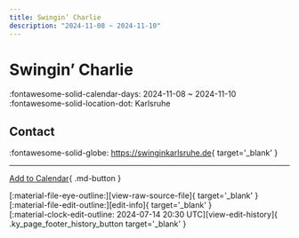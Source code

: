 ```yaml
---
title: Swingin’ Charlie
description: "2024-11-08 ~ 2024-11-10"
---
```


# Swingin’ Charlie 

:fontawesome-solid-calendar-days: 2024-11-08 ~ 2024-11-10  
:fontawesome-solid-location-dot: Karlsruhe  

## Contact

:fontawesome-solid-globe: <https://swinginkarlsruhe.de>{ target='_blank' }  

---

[Add to Calendar](https://swing.news/ics/en/2024/de/swingin-charlie-2024.ics){ .md-button }

<div class="ky_page_footer" markdown>
<div class="ky_page_footer_trailing" markdown="span">
[:material-file-eye-outline:][view-raw-source-file]{ target='_blank' }
[:material-file-edit-outline:][edit-info]{ target='_blank' }
</div>
<div class="ky_page_footer_leading" markdown="span">
[:material-clock-edit-outline: 2024-07-14 20:30 UTC][view-edit-history]{ .ky_page_footer_history_button target='_blank' }
</div>
</div>

[view-raw-source-file]: https://github.com/swingdance/events/blob/main/2024/de/swingin-charlie-2024.json "View Raw Source File"
[edit-info]: https://github.com/swingdance/events/issues/new?assignees=&labels=update+event&projects=&template=03-update_entity.yml&title=%5B2024%2Fde%5D%20Swingin%E2%80%99%20Charlie&region=de&year=2024&id=swingin-charlie-2024&name=Swingin%E2%80%99%20Charlie&org_id= "Edit Info"

[view-edit-history]: https://github.com/swingdance/events/commits/main/2024/de/swingin-charlie-2024.json "View Edit History"
